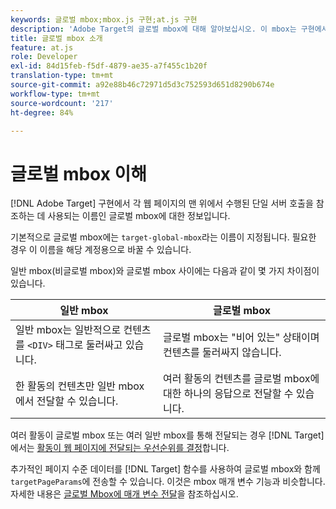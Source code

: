 ```yaml
---
keywords: 글로벌 mbox;mbox.js 구현;at.js 구현
description: 'Adobe Target의 글로벌 mbox에 대해 알아보십시오. 이 mbox는 구현에서 각 웹 페이지의 맨 위에 있는 단일 서버 호출을 참조하는 데 사용됩니다. [!DNL Target] '
title: 글로벌 mbox 소개
feature: at.js
role: Developer
exl-id: 84d15feb-f5df-4879-ae35-a7f455c1b20f
translation-type: tm+mt
source-git-commit: a92e88b46c72971d5d3c752593d651d8290b674e
workflow-type: tm+mt
source-wordcount: '217'
ht-degree: 84%

---
```


# 글로벌 mbox 이해

[!DNL Adobe Target] 구현에서 각 웹 페이지의 맨 위에서 수행된 단일 서버 호출을 참조하는 데 사용되는 이름인 글로벌 mbox에 대한 정보입니다.

기본적으로 글로벌 mbox에는 `target-global-mbox`라는 이름이 지정됩니다. 필요한 경우 이 이름을 해당 계정용으로 바꿀 수 있습니다.

일반 mbox(비글로벌 mbox)와 글로벌 mbox 사이에는 다음과 같이 몇 가지 차이점이 있습니다.

| 일반 mbox | 글로벌 mbox |
|--- |--- |
| 일반 mbox는 일반적으로 컨텐츠를 `<DIV>` 태그로 둘러싸고 있습니다. | 글로벌 mbox는 &quot;비어 있는&quot; 상태이며 컨텐츠를 둘러싸지 않습니다. |
| 한 활동의 컨텐츠만 일반 mbox에서 전달할 수 있습니다. | 여러 활동의 컨텐츠를 글로벌 mbox에 대한 하나의 응답으로 전달할 수 있습니다. |

여러 활동이 글로벌 mbox 또는 여러 일반 mbox를 통해 전달되는 경우 [!DNL Target]에서는 [활동이 웹 페이지에 전달되는 우선순위를 결정](/help/c-activities/priority.md#concept_1780C11FEA57440499F0047DD6900E0F)합니다.

추가적인 페이지 수준 데이터를 [!DNL Target] 함수를 사용하여 글로벌 mbox와 함께 `targetPageParams`에 전송할 수 있습니다. 이것은 mbox 매개 변수 기능과 비슷합니다. 자세한 내용은 [글로벌 Mbox에 매개 변수 전달](/help/c-implementing-target/c-implementing-target-for-client-side-web/t-mbox-download/c-understanding-global-mbox/pass-parameters-to-global-mbox.md#concept_33362A04146C4E3C8E7089B65F38B5E5)을 참조하십시오.
